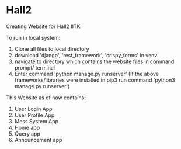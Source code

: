 # Hall2
Creating Website for Hall2 IITK

To run in local system:
1) Clone all files to local directory
2) download 'django', 'rest_framework', 'crispy_forms' in venv 
3) navigate to directory which contains the website files in command prompt/ terminal
4) Enter command 'python manage.py runserver' (If the above frameworks/libraries were installed in pip3 run command 'python3 manage.py runserver')

This Website as of now contains:
1) User Login App
2) User Profile App 
3) Mess System App 
4) Home app 
5) Query app
6) Announcement app
